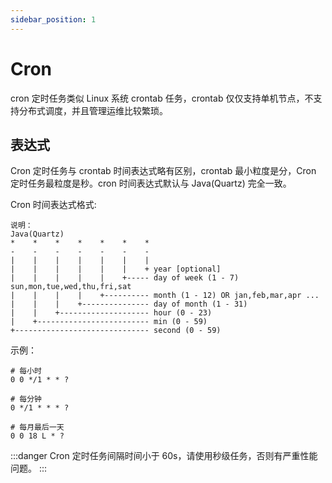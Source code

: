 ```yaml
---
sidebar_position: 1
---
```


# Cron

cron 定时任务类似 Linux 系统 crontab 任务，crontab 仅仅支持单机节点，不支持分布式调度，并且管理运维比较繁琐。

## 表达式

Cron 定时任务与 crontab 时间表达式略有区别，crontab 最小粒度是分，Cron 定时任务最粒度是秒。cron 时间表达式默认与 Java(Quartz) 完全一致。

Cron 时间表达式格式:
```
说明：
Java(Quartz)
*    *    *    *    *    *    *
-    -    -    -    -    -    -
|    |    |    |    |    |    |
|    |    |    |    |    |    + year [optional]
|    |    |    |    |    +----- day of week (1 - 7) sun,mon,tue,wed,thu,fri,sat
|    |    |    |    +---------- month (1 - 12) OR jan,feb,mar,apr ...
|    |    |    +--------------- day of month (1 - 31)
|    |    +-------------------- hour (0 - 23)
|    +------------------------- min (0 - 59)
+------------------------------ second (0 - 59)
```
示例：
```shell
# 每小时
0 0 */1 * * ?

# 每分钟
0 */1 * * * ?

# 每月最后一天
0 0 18 L * ?  
```

:::danger
Cron 定时任务间隔时间小于 60s，请使用秒级任务，否则有严重性能问题。
:::